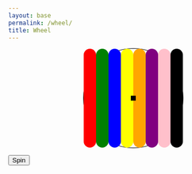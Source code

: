 ```yaml
---
layout: base
permalink: /wheel/
title: Wheel
---
```


<html>
<head>
  <title>Rigged Spinning Wheel</title>
  <style>
    #wheel {
      width: 200px;
      height: 200px;
      border: 1px solid black;
      border-radius: 100px;
      margin: 0 auto;
    }
    .slice {
      width: 12.5%;
      height: 100%;
      border-radius: 100px;
      float: left;
    }
    .slice-1 {
      background-color: red;
    }
    .slice-2 {
      background-color: green;
    }
    .slice-3 {
      background-color: blue;
    }
    .slice-4 {
      background-color: yellow;
    }
    .slice-5 {
      background-color: orange;
    }
    .slice-6 {
      background-color: purple;
    }
    .slice-7 {
      background-color: pink;
    }
    .slice-8 {
      background-color: black;
    }
    #pointer {
      position: relative;
      top: 50%;
      left: 50%;
      transform: translate(-50%, -50%);
      width: 10px;
      height: 10px;
      background-color: black;
    }
  </style>
</head>
<body>
  <div id="wheel">
    <div class="slice slice-1"></div>
    <div class="slice slice-2"></div>
    <div class="slice slice-3"></div>
    <div class="slice slice-4"></div>
    <div class="slice slice-5"></div>
    <div class="slice slice-6"></div>
    <div class="slice slice-7"></div>
    <div class="slice slice-8"></div>
    <div id="pointer"></div>
  </div>

  <button type="button" onclick="spin()">Spin</button>

  <script>
    var wheel = document.getElementById('wheel');
    var pointer = document.getElementById('pointer');

    function spin() {
      // Rig the wheel to always land on the black slice.
      wheel.style.transform = 'rotate(360deg)';

      // Start the spinning animation.
      pointer.classList.add('spinning');

      // Create a variable to store the current rotation of the wheel.
      var currentRotation = 0;

      // Create a function to slow down the rotation of the wheel.
      function slowDown() {
        // Decrease the rotation speed of the wheel.
        currentRotation -= 1;

        // Set the rotation of the wheel.
        wheel.style.transform = 'rotate(' + currentRotation + 'deg)';

        // If the wheel has not yet landed on the rigged slice, continue slowing down the rotation.
        if (currentRotation > 270) {
          setTimeout(slowDown, 10);
        } else {
          // The wheel has landed on the rigged slice.
          // Stop the spinning animation.
          pointer.classList.remove('spinning');

          // Determine where the pointer landed.
          var landedSlice = pointer.classList[1];

          // Display the result.
          alert('You landed on the ' + landedSlice + ' slice!');
        }
      }

      // Start slowing down the rotation of the wheel after 1 second.
      setTimeout(slowDown, 1000);
    }
  </script>
</body>
</html>
